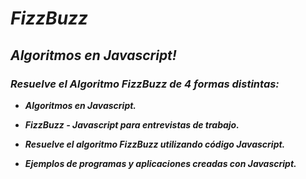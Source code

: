 # **_FizzBuzz_**

## **_Algoritmos en Javascript!_**

### **_Resuelve el Algoritmo FizzBuzz de 4 formas distintas:_**

- **_Algoritmos en Javascript._**
  
- **_FizzBuzz - Javascript para entrevistas de trabajo._**
- **_Resuelve el algoritmo FizzBuzz utilizando código Javascript._**
- **_Ejemplos de programas y aplicaciones creadas con Javascript._**
